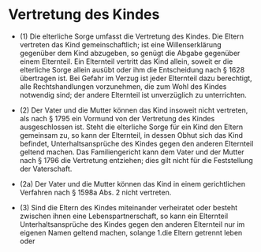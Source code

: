# Vertretung des Kindes

- (1) Die elterliche Sorge umfasst die Vertretung des Kindes. Die Eltern vertreten das Kind gemeinschaftlich; ist eine Willenserklärung gegenüber dem Kind abzugeben, so genügt die Abgabe gegenüber einem Elternteil. Ein Elternteil vertritt das Kind allein, soweit er die elterliche Sorge allein ausübt oder ihm die Entscheidung nach § 1628 übertragen ist. Bei Gefahr im Verzug ist jeder Elternteil dazu berechtigt, alle Rechtshandlungen vorzunehmen, die zum Wohl des Kindes notwendig sind; der andere Elternteil ist unverzüglich zu unterrichten.

- (2) Der Vater und die Mutter können das Kind insoweit nicht vertreten, als nach § 1795 ein Vormund von der Vertretung des Kindes ausgeschlossen ist. Steht die elterliche Sorge für ein Kind den Eltern gemeinsam zu, so kann der Elternteil, in dessen Obhut sich das Kind befindet, Unterhaltsansprüche des Kindes gegen den anderen Elternteil geltend machen. Das Familiengericht kann dem Vater und der Mutter nach § 1796 die Vertretung entziehen; dies gilt nicht für die Feststellung der Vaterschaft.

- (2a) Der Vater und die Mutter können das Kind in einem gerichtlichen Verfahren nach § 1598a Abs. 2 nicht vertreten.

- (3) Sind die Eltern des Kindes miteinander verheiratet oder besteht zwischen ihnen eine Lebenspartnerschaft, so kann ein Elternteil Unterhaltsansprüche des Kindes gegen den anderen Elternteil nur im eigenen Namen geltend machen, solange 1.die Eltern getrennt leben oder

